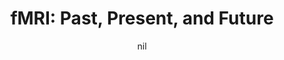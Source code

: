 ---
title: "fMRI: Past, Present, and Future"
project_id: 
date: nil
conference_id: ""
presenters:
   - peter_bandettini
summary: "fMRI: Past, Present, and Future, MGH fMRI Course, MGH NMR Center, Charlestown, MA"
file: /assets/presentations/
filename: 
layout: presentation
---